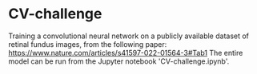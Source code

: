 # CV-challenge
Training a convolutional neural network on a publicly available dataset of retinal fundus images, from the following paper: https://www.nature.com/articles/s41597-022-01564-3#Tab1
The entire model can be run from the Jupyter notebook 'CV-challenge.ipynb'.
